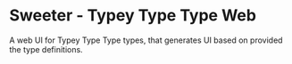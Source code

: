 # Sweeter - Typey Type Type Web

A web UI for Typey Type Type types, that generates UI based on provided the type definitions.